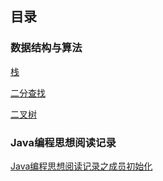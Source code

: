 ## 目录

### 数据结构与算法

[栈]( https://github.com/shenjiahuihm/Data-structure-and-algorithm/blob/master/%E6%95%B0%E6%8D%AE%E7%BB%93%E6%9E%84/%E6%A0%88.md)

[二分查找](https://github.com/shenjiahuihm/Data-structure-and-algorithm/blob/master/%E6%95%B0%E6%8D%AE%E7%BB%93%E6%9E%84/%E4%BA%8C%E5%88%86%E6%9F%A5%E6%89%BE.md)

[二叉树](https://github.com/shenjiahuihm/note/blob/master/%E6%95%B0%E6%8D%AE%E7%BB%93%E6%9E%84/%E4%BA%8C%E5%8F%89%E6%A0%91.md)

### Java编程思想阅读记录

[Java编程思想阅读记录之成员初始化](https://github.com/shenjiahuihm/note/blob/master/Java/Java%E6%88%90%E5%91%98%E5%88%9D%E5%A7%8B%E5%8C%96.md)

